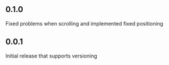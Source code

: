 ## 0.1.0
Fixed problems when scrolling and implemented fixed positioning

## 0.0.1
Initial release that supports versioning